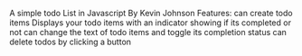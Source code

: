 A simple todo List in Javascript By Kevin Johnson
Features:
  can create todo items
  Displays your todo items with an indicator showing if its completed or not
  can change the text of todo items and toggle its completion status
  can delete todos by clicking a button 